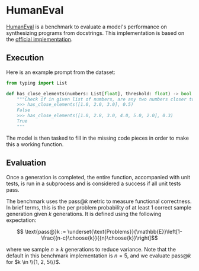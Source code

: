 # HumanEval

[HumanEval](https://arxiv.org/pdf/2107.03374) is a benchmark to evaluate a model's performance on synthesizing programs from docstrings. This implementation is based on the [official implementation](https://github.com/openai/human-eval).

## Execution
Here is an example prompt from the dataset:
```python
from typing import List

def has_close_elements(numbers: List[float], threshold: float) -> bool:
    """Check if in given list of numbers, are any two numbers closer to each other than given threshold.
    >>> has_close_elements([1.0, 2.0, 3.0], 0.5)
    False
    >>> has_close_elements([1.0, 2.8, 3.0, 4.0, 5.0, 2.0], 0.3)
    True
    """
```
The model is then tasked to fill in the missing code pieces in order to make this a working function.

## Evaluation
Once a generation is completed, the entire function, accompanied with unit tests, is run in a subprocess and is considered a success if all unit tests pass.

The benchmark uses the $\text{pass}@k$ metric to measure functional correctness. In brief terms, this is the per problem probability of at least 1 correct sample generation given $k$ generations. It is defined using the following expectation:

$$ \text{pass@}k := \underset{\text{Problems}}{\mathbb{E}}\left[1-\frac{{n-c}\choose{k}}{{n}\choose{k}}\right]$$

where we sample $n \geq k$ generations to reduce variance. Note that the default in this benchmark implementation is $n = 5$, and we evaluate $\text{pass}@k$ for $k \in \\{1, 2, 5\\}$.

